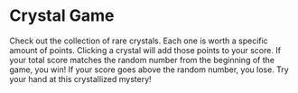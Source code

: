 # Crystal Game
Check out the collection of rare crystals. Each one is worth a specific amount of points.  Clicking a crystal will add those points to your score. If your total score matches the random number from the beginning of the game, you win!  If your score goes above the random number, you lose. Try your hand at this crystallized mystery!
